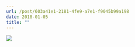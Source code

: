 ```yaml
---
url: /post/603a41e1-2181-4fe9-a7e1-f9045b99a198
date: 2018-01-05
title: ""
---
```


<img class="img-fluid" img src="/d0b3a6add7.jpg" />